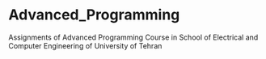 # Advanced_Programming
 Assignments of Advanced Programming Course in School of Electrical and Computer Engineering of University of Tehran


